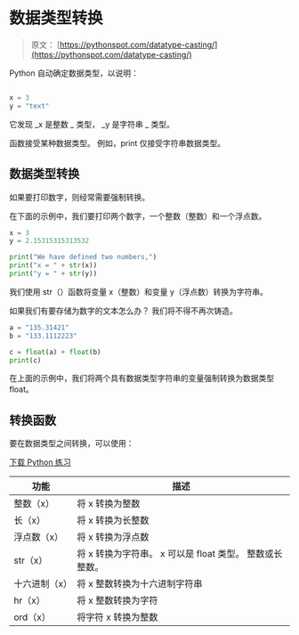 # 数据类型转换

> 原文： [https://pythonspot.com/datatype-casting/](https://pythonspot.com/datatype-casting/)

Python 自动确定数据类型，以说明：

```py

x = 3
y = "text"

```

它发现 _x 是整数 _ 类型， _y 是字符串 _ 类型。

函数接受某种数据类型。 例如，print 仅接受字符串数据类型。

## 数据类型转换

如果要打印数字，则经常需要强制转换。

在下面的示例中，我们要打印两个数字，一个整数（整数）和一个浮点数。

```py
x = 3
y = 2.15315315313532

print("We have defined two numbers,")
print("x = " + str(x))
print("y = " + str(y))

```

我们使用 str（）函数将变量 x（整数）和变量 y（浮点数）转换为字符串。

如果我们有要存储为数字的文本怎么办？ 我们将不得不再次铸造。

```py
a = "135.31421"
b = "133.1112223"

c = float(a) + float(b)
print(c)

```

在上面的示例中，我们将两个具有数据类型字符串的变量强制转换为数据类型 float。

## 转换函数

要在数据类型之间转换，可以使用：

[下载 Python 练习](https://pythonspot.com/download-python-exercises/)

| 功能 | 描述 |
| --- | --- |
| 整数（x） | 将 x 转换为整数 |
| 长（x） | 将 x 转换为长整数 |
| 浮点数（x） | 将 x 转换为浮点数 |
| str（x） | 将 x 转换为字符串。 x 可以是 float 类型。 整数或长整数。 |
| 十六进制（x） | 将 x 整数转换为十六进制字符串 |
| hr（x） | 将 x 整数转换为字符 |
| ord（x） | 将字符 x 转换为整数 |